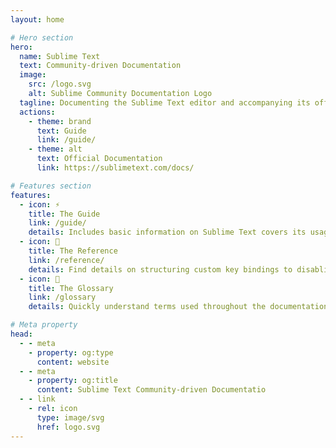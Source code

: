 ```yaml
---
layout: home

# Hero section
hero:
  name: Sublime Text
  text: Community-driven Documentation
  image:
    src: /logo.svg
    alt: Sublime Community Documentation Logo
  tagline: Documenting the Sublime Text editor and accompanying its official documentation.
  actions:
    - theme: brand
      text: Guide
      link: /guide/
    - theme: alt
      text: Official Documentation
      link: https://sublimetext.com/docs/

# Features section
features:
  - icon: ⚡️
    title: The Guide
    link: /guide/
    details: Includes basic information on Sublime Text covers its usag and how it can be customized.
  - icon: 🎉
    title: The Reference
    link: /reference/
    details: Find details on structuring custom key bindings to disabling menu items for your plugin.
  - icon: 📕
    title: The Glossary
    link: /glossary
    details: Quickly understand terms used throughout the documentation with this glossary.

# Meta property
head:
  - - meta
    - property: og:type
      content: website
  - - meta
    - property: og:title
      content: Sublime Text Community-driven Documentatio
  - - link
    - rel: icon
      type: image/svg
      href: logo.svg
---
```


<!-- Custom home layout -->
<div class="custom-layout">
  <Contributors user="sublimetext-io" repo="docs.sublimetext.io" ></Contributors>
</div>

